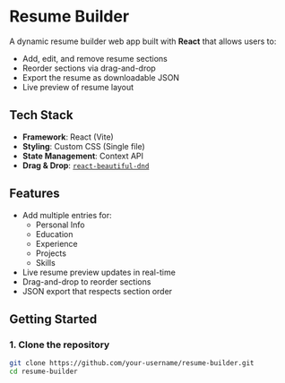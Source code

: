 # Resume Builder 

A dynamic resume builder web app built with **React** that allows users to:

-  Add, edit, and remove resume sections
-  Reorder sections via drag-and-drop
-  Export the resume as downloadable JSON
-  Live preview of resume layout

## Tech Stack

- **Framework**: React (Vite)
- **Styling**: Custom CSS (Single file)
- **State Management**: Context API
- **Drag & Drop**: [`react-beautiful-dnd`](https://github.com/atlassian/react-beautiful-dnd)

##  Features

- Add multiple entries for:
  - Personal Info
  - Education
  - Experience
  - Projects
  - Skills
- Live resume preview updates in real-time
- Drag-and-drop to reorder sections
- JSON export that respects section order

##  Getting Started

### 1. Clone the repository

```bash
git clone https://github.com/your-username/resume-builder.git
cd resume-builder
